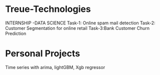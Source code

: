 # Treue-Technologies
INTERNSHIP -DATA SCIENCE
Task-1: Online spam mail detection
Task-2: Customer Segmentation for online retail
Task-3:Bank Customer Churn Prediction
# Personal Projects 
Time series with arima, lightGBM, Xgb regressor
